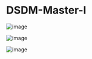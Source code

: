 # DSDM-Master-I


![image](https://github.com/ilieciprian18/DSDM-Master-I/assets/61537857/ae257ebd-0404-4eb6-b817-32831215e91a)

![image](https://github.com/ilieciprian18/DSDM-Master-I/assets/61537857/015108eb-18d9-4320-8a7b-7af8586809cc)

![image](https://github.com/ilieciprian18/DSDM-Master-I/assets/61537857/3f7fb1e0-f26e-4980-83c0-193e337cd462)

